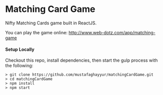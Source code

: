 # Matching Card Game

Nifty Matching Cards game built in ReactJS.

You can play the game online: http://www.web-dotz.com/app/matching-game


#### Setup Locally
Checkout this repo, install dependencies, then start the gulp process with the following:

```
> git clone https://github.com/mustafaghayyur/matchingCardGame.git
> cd matchingCardGame
> npm install
> npm start
```

